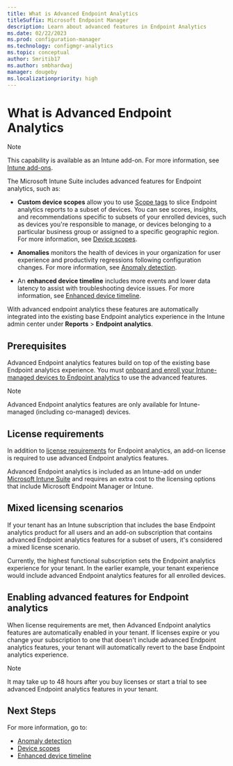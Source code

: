 ```yaml
---
title: What is Advanced Endpoint Analytics
titleSuffix: Microsoft Endpoint Manager
description: Learn about advanced features in Endpoint Analytics
ms.date: 02/22/2023
ms.prod: configuration-manager
ms.technology: configmgr-analytics
ms.topic: conceptual
author: Smritib17
ms.author: smbhardwaj
manager: dougeby
ms.localizationpriority: high
---
```


# What is Advanced Endpoint Analytics

> [!NOTE]
> This capability is available as an Intune add-on. For more information, see [Intune add-ons](../intune/fundamentals/premium-add-ons.md).

The Microsoft Intune Suite includes advanced features for Endpoint analytics, such as:

- **Custom device scopes** allow you to use [Scope tags](../intune/fundamentals/scope-tags.md) to slice Endpoint analytics reports to a subset of devices. You can see scores, insights, and recommendations specific to subsets of your enrolled devices, such as devices you're responsible to manage, or devices belonging to a particular business group or assigned to a specific geographic region. For more information, see [Device scopes](device-scopes.md).

- **Anomalies** monitors the health of devices in your organization for user experience and productivity regressions following configuration changes. For more information, see [Anomaly detection](anomaly-detection.md).

- An **enhanced device timeline** includes more events and lower data latency to assist with troubleshooting device issues. For more information, see [Enhanced device timeline](enhanced-device-timeline.md).

With advanced endpoint analytics these features are automatically integrated into the existing base Endpoint analytics experience in the Intune admin center under **Reports** > **Endpoint analytics**.

## Prerequisites

Advanced Endpoint analytics features build on top of the existing base Endpoint analytics experience. You must [onboard and enroll your Intune-managed devices to Endpoint analytics](enroll-intune.md) to use the advanced features.

> [!NOTE]
> Advanced Endpoint analytics features are only available for Intune-managed (including co-managed) devices.

## License requirements

In addition to [license requirements](enroll-intune.md#licensing-prerequisites) for Endpoint analytics, an add-on license is required to use advanced Endpoint analytics features. 

Advanced Endpoint analytics is included as an Intune-add on under [Microsoft Intune Suite](../intune/fundamentals/premium-add-ons.md) and requires an extra cost to the licensing options that include Microsoft Endpoint Manager or Intune.

## Mixed licensing scenarios

If your tenant has an Intune subscription that includes the base Endpoint analytics product for all users and an add-on subscription that contains advanced Endpoint analytics features for a subset of users, it's considered a mixed license scenario.

Currently, the highest functional subscription sets the Endpoint analytics experience for your tenant. In the earlier example, your tenant experience would include advanced Endpoint analytics features for all enrolled devices.  

## Enabling advanced features for Endpoint analytics 

When license requirements are met, then Advanced Endpoint analytics features are automatically enabled in your tenant. If licenses expire or you change your subscription to one that doesn't include advanced Endpoint analytics features, your tenant will automatically revert to the base Endpoint analytics experience.  

> [!NOTE]
> It may take up to 48 hours after you buy licenses or start a trial to see advanced Endpoint analytics features in your tenant. 

## Next Steps

For more information, go to:

- [Anomaly detection](anomaly-detection.md)
- [Device scopes](device-scopes.md)
- [Enhanced device timeline](enhanced-device-timeline.md)  

